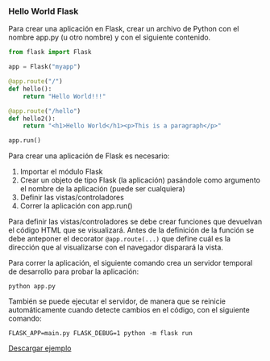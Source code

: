 
### Hello World Flask

Para crear una aplicación en Flask, crear un archivo de Python con el nombre app.py (u otro nombre) y con el siguiente contenido.

```python
from flask import Flask

app = Flask("myapp")

@app.route("/")
def hello():
    return "Hello World!!!"

@app.route("/hello")
def hello2():
    return "<h1>Hello World</h1><p>This is a paragraph</p>"

app.run()
```

Para crear una aplicación de Flask es necesario:

1. Importar el módulo Flask
2. Crear un objeto de tipo Flask (la aplicación) pasándole como argumento el nombre de la aplicación (puede ser cualquiera)
3. Definir las vistas/controladores
4. Correr la aplicación con app.run()

Para definir las vistas/controladores se debe crear funciones que devuelvan el código HTML que se visualizará.
Antes de la definición de la función se debe anteponer el decorator ```@app.route(...)``` que define cuál es la dirección que al visualizarse con el navegador disparará la vista.


Para correr la aplicación, el siguiente comando crea un servidor temporal de desarrollo para probar la aplicación:

```
python app.py
```
También se puede ejecutar el servidor, de manera que se reinicie automáticamente cuando detecte cambios en el código, con el siguiente comando:

```
FLASK_APP=main.py FLASK_DEBUG=1 python -m flask run
```

[Descargar ejemplo](https://minhaskamal.github.io/DownGit/#/home?url=https://github.com/pabab/flask_tutorial/tree/master/examples/helloworld)